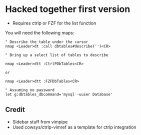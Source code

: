 # Hacked together first version

* Requires ctrlp or FZF for the list function

You will need the following maps:

```VimL
" Describe the table under the cursor
nmap <Leader>dt :call dbtables#describe('')<CR>

" Bring up a select list of tables to describe

nmap <Leader>dtt :CtrlPDbTables<CR>

or 

nmap <Leader>dtt :FZFDbTables<CR>

" Assuming no password
let g:dbtables_dbcommand='mysql -uuser Database'
```

## Credit
* Sidebar stuff from vimpipe
* Used cowsys/ctrlp-vimref as a template for ctrlp integration
